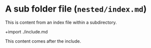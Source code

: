 <!-- ##@@ FeatureDoc @@## -->

# A sub folder file (`nested/index.md`)

This is content from an index file within a subdirectory.

+import ./include.md

This content comes after the include.
